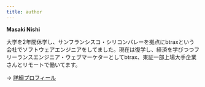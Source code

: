 ```yaml
---
title: author
---
```


**Masaki Nishi**


大学を2年間休学し、サンフランシスコ・シリコンバレーを拠点にbtraxという会社でソフトウェアエンジニアをしてました。現在は復学し、経済を学びつつフリーランスエンジニア・ウェブマーケターとしてbtrax、東証一部上場大手企業さんとリモートで働いてます。

→ [詳細プロフィール](/about/)